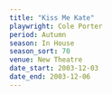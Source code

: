 ```yaml
---
title: "Kiss Me Kate"
playwright: Cole Porter
period: Autumn
season: In House
season_sort: 70
venue: New Theatre
date_start: 2003-12-03
date_end: 2003-12-06
---
```

